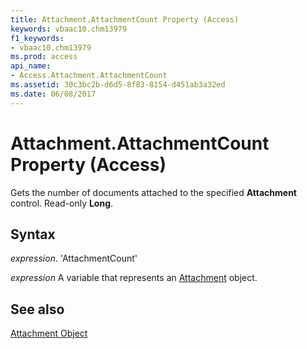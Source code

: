 ```yaml
---
title: Attachment.AttachmentCount Property (Access)
keywords: vbaac10.chm13979
f1_keywords:
- vbaac10.chm13979
ms.prod: access
api_name:
- Access.Attachment.AttachmentCount
ms.assetid: 30c3bc2b-d6d5-8f83-8154-d451ab3a32ed
ms.date: 06/08/2017
---
```



# Attachment.AttachmentCount Property (Access)

Gets the number of documents attached to the specified  **Attachment** control. Read-only **Long**.


## Syntax

 _expression_. 'AttachmentCount'

 _expression_ A variable that represents an [Attachment](./Access.Attachment.md) object.


## See also


[Attachment Object](Access.Attachment.md)

